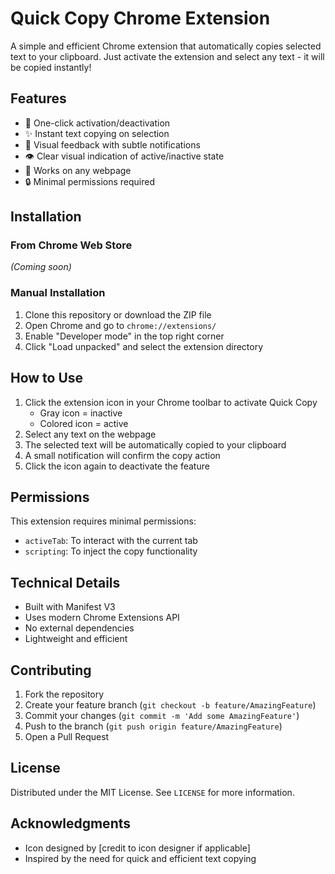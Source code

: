 # Quick Copy Chrome Extension

A simple and efficient Chrome extension that automatically copies selected text to your clipboard. Just activate the extension and select any text - it will be copied instantly!

## Features

- 🚀 One-click activation/deactivation
- ✨ Instant text copying on selection
- 🔔 Visual feedback with subtle notifications
- 👁️ Clear visual indication of active/inactive state
- 🎯 Works on any webpage
- 🔒 Minimal permissions required

## Installation

### From Chrome Web Store
*(Coming soon)*

### Manual Installation
1. Clone this repository or download the ZIP file
2. Open Chrome and go to `chrome://extensions/`
3. Enable "Developer mode" in the top right corner
4. Click "Load unpacked" and select the extension directory

## How to Use

1. Click the extension icon in your Chrome toolbar to activate Quick Copy
   - Gray icon = inactive
   - Colored icon = active
2. Select any text on the webpage
3. The selected text will be automatically copied to your clipboard
4. A small notification will confirm the copy action
5. Click the icon again to deactivate the feature


## Permissions

This extension requires minimal permissions:
- `activeTab`: To interact with the current tab
- `scripting`: To inject the copy functionality

## Technical Details

- Built with Manifest V3
- Uses modern Chrome Extensions API
- No external dependencies
- Lightweight and efficient

## Contributing

1. Fork the repository
2. Create your feature branch (`git checkout -b feature/AmazingFeature`)
3. Commit your changes (`git commit -m 'Add some AmazingFeature'`)
4. Push to the branch (`git push origin feature/AmazingFeature`)
5. Open a Pull Request

## License

Distributed under the MIT License. See `LICENSE` for more information.

## Acknowledgments

- Icon designed by [credit to icon designer if applicable]
- Inspired by the need for quick and efficient text copying